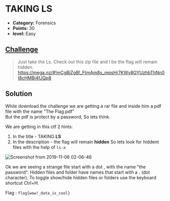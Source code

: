 

# TAKING LS

* **Category:** Forensics
* **Points:** 30
* **level:** Easy

## [Challenge](https://ctflearn.com/problems/103)

> Just take the Ls. Check out this zip file and I be the flag will remain hidden.\
>  https://mega.nz/#!mCgBjZgB!_FtmAm8s_mpsHr7KWv8GYUzhbThNn0I8cHMBi4fJQp8

## Solution

While download the challenge we are getting a rar file and inside him a pdf file with the name "The Flag.pdf"\
But the pdf is protect by a password, So lets think.

We are getting in this ctf 2 hints:
1. In the title - TAKING **LS**
2. In the description - the flag will remain **hidden** So lets look for hiddent files with the help of ```ls-a```

![Screenshot from 2019-11-06 02-06-46](https://user-images.githubusercontent.com/57364083/68250796-65840a00-002a-11ea-958c-03798d5beade.png)

Ok we are seeing a strange file start with a dot , with the name "the password".
Hidden files and folder have names that start with a **.** (dot character). 
To toggle show/hide hidden files or folders use the keyboard shortcut Ctrl+H.




Flag : ```flag{wow!_data_is_cool} ```

